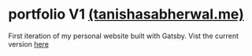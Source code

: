 # portfolio V1 [(tanishasabherwal.me)](https://www.tanishasabherwal.me/)

First iteration of my personal website built with Gatsby. Vist the current version [here](https://github.com/tanisha03/tanishasabherwal.me)
